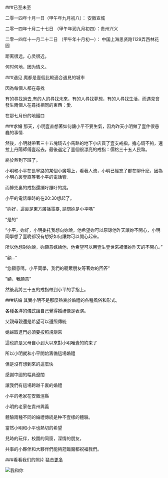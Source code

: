 ###已至未至

二零一四年十月一日（甲午年九月初八）： 安徽宣城

二零一四年十月二十七日 （甲午年润九月初四）：贵州兴义

二零一四年十一月二十二日 （甲午年十月初一）： 中国上海思贤路1129弄西林花园

距离很远，心灵很近。

何时何地，因为情义。

###遇见
魔都是壹個比較適合遇見的城市

因為每個人都在尋找

有的尋找過去,有的人的尋找未來，有的人尋找夢想，有的人尋找生活，而遇見會發生兩個人在尋找相同的東西：愛.

在那七月份的地鐵口



###求婚
那天，小明壹直想著如何讓小平不要生氣，因為昨天小明做了壹件很愚蠢的事情.

然後，小明就帶著三十五塊錢去小馬路的地下小店買了壹支戒指，擔心錢不夠，還拉上丹陽師傅壹起去。最後選定了壹個很漂亮的戒指：價格三十五人民幣。



終於熬到下班了。

小明和小平在長寧路的某個小廣場上，看著人流，小明已經忘了都在聊什麽，因為小明心裏壹直等著小平的電話響.

而褲兜裏的戒指還蹦吇蹦吇的跳。



小平的電話準時的在20:30想起了。

“妳好，這裏是東方廣播電臺, 請問妳是小平嗎”

“是的”

“小平，妳好，小明委托我想向妳說，他希望妳可以原諒他昨天讓妳不開心，小明同學想了壹晚都沒有想好如何讓妳可以開心起來。

所以他想對妳說，妳願意嫁給他，他希望可以用壹生壹世來補償妳昨天的不開心。”

“額...”

“您願意嗎，小平同學，我們的聽眾朋友等著妳的回答”

"額，我願意"

然後我將三十五的戒指帶到小平的手指上。



###结婚
其實小明不是那麼熱衷於婚禮的各種風俗和形式。

各種各洋的儀式讓自己覺得婚禮像是表演。



父親母親還是希望可以遵照傳統

媳婦取進門必須要按照規矩來



這也許是父母自小到大以來對小明唯壹的約束了

所以小明就和小平開始籌備這場婚禮

但是沒有想到來的這麼快



感謝中國的幅員遼闊

讓我們有這場跨越千裏的婚禮



小平的老家在安徽涇縣

小明的老家在貴州興義

體驗兩種不同的婚禮傳統是种不壹樣的體驗。



當然小明和小平也熱切的希望

兒時的玩伴，校園的同窗，深情的朋友，

共事的小夥伴和大夥伴們能夠蒞臨魔都祝福我們。

###看看我们的照片
猛击[更多](http://minghe.me/marry/pictures/)

![我和你](https://raw.githubusercontent.com/metrue/metrue.github.com/master/marry/page/img/bg-pic.jpg)




